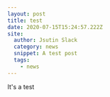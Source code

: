 ```yaml
---
layout: post
title: test
date: 2020-07-15T15:24:57.222Z
site:
  author: Jsutin Slack
  category: news
  snippet: A test post
  tags:
    - news
---
```


It's a test